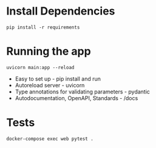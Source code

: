# Install Dependencies

```
pip install -r requirements
```

# Running the app

```
uvicorn main:app --reload
```

* Easy to set up - pip install and run
* Autoreload server - uvicorn
* Type annotations for validating parameters - pydantic
* Autodocumentation, OpenAPI, Standards - /docs

# Tests

```
docker-compose exec web pytest .
```

